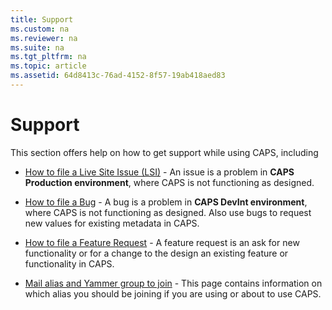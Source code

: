 ```yaml
---
title: Support
ms.custom: na
ms.reviewer: na
ms.suite: na
ms.tgt_pltfrm: na
ms.topic: article
ms.assetid: 64d8413c-76ad-4152-8f57-19ab418aed83
---
```

# Support
This section offers help on how to get support while using CAPS, including

-   [How to file a Live Site Issue &#40;LSI&#41;](../Topic/How-to-file-a-Live-Site-Issue--LSI-.md) - An issue is a problem in **CAPS Production environment**, where CAPS is not functioning as designed.

-   [How to file a Bug](../Topic/How-to-file-a-Bug.md) - A bug is a problem in **CAPS DevInt environment**, where CAPS is not functioning as designed. Also use bugs to request new values for existing metadata in CAPS.

-   [How to file a Feature Request](../Topic/How-to-file-a-Feature-Request.md) - A feature request is an ask for new functionality or for a change to the design an existing feature or functionality in CAPS.

-   [Mail alias and Yammer group to join](../Topic/Mail-alias-and-Yammer-group-to-join.md) - This page contains information on which alias you should be joining if you are using or about to use CAPS.

